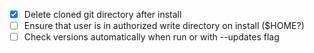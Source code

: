 - [x] Delete cloned git directory after install
- [ ] Ensure that user is in authorized write directory on install ($HOME?)
- [ ] Check versions automatically when run or with --updates flag
